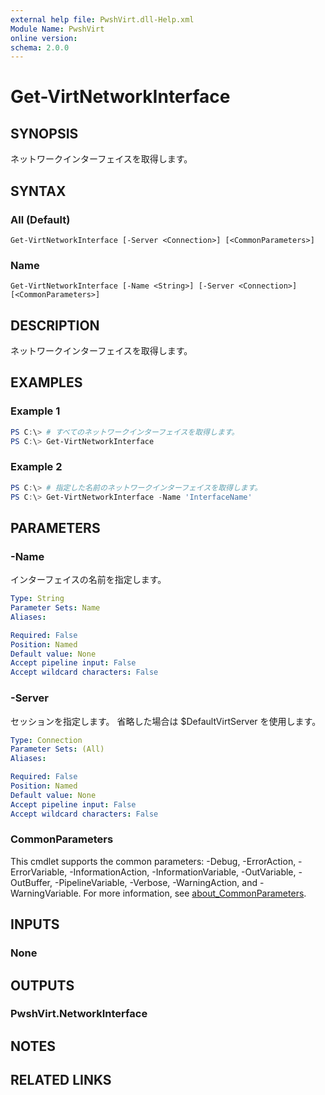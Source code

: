 ```yaml
---
external help file: PwshVirt.dll-Help.xml
Module Name: PwshVirt
online version:
schema: 2.0.0
---
```


# Get-VirtNetworkInterface

## SYNOPSIS
ネットワークインターフェイスを取得します。

## SYNTAX

### All (Default)
```
Get-VirtNetworkInterface [-Server <Connection>] [<CommonParameters>]
```

### Name
```
Get-VirtNetworkInterface [-Name <String>] [-Server <Connection>] [<CommonParameters>]
```

## DESCRIPTION
ネットワークインターフェイスを取得します。

## EXAMPLES

### Example 1
```powershell
PS C:\> # すべてのネットワークインターフェイスを取得します。
PS C:\> Get-VirtNetworkInterface
```

### Example 2
```powershell
PS C:\> # 指定した名前のネットワークインターフェイスを取得します。
PS C:\> Get-VirtNetworkInterface -Name 'InterfaceName'
```

## PARAMETERS

### -Name
インターフェイスの名前を指定します。

```yaml
Type: String
Parameter Sets: Name
Aliases:

Required: False
Position: Named
Default value: None
Accept pipeline input: False
Accept wildcard characters: False
```

### -Server
セッションを指定します。
省略した場合は $DefaultVirtServer を使用します。

```yaml
Type: Connection
Parameter Sets: (All)
Aliases:

Required: False
Position: Named
Default value: None
Accept pipeline input: False
Accept wildcard characters: False
```

### CommonParameters
This cmdlet supports the common parameters: -Debug, -ErrorAction, -ErrorVariable, -InformationAction, -InformationVariable, -OutVariable, -OutBuffer, -PipelineVariable, -Verbose, -WarningAction, and -WarningVariable. For more information, see [about_CommonParameters](http://go.microsoft.com/fwlink/?LinkID=113216).

## INPUTS

### None

## OUTPUTS

### PwshVirt.NetworkInterface

## NOTES

## RELATED LINKS
